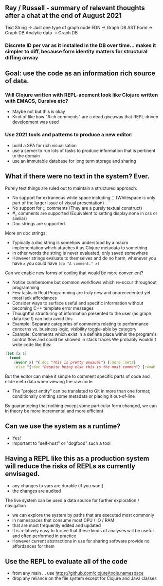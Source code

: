 ## Ray / Russell - summary of relevant thoughts after a chat at the end of August 2021

Text String -> Just one type of graph node
EDN -> Graph DB
AST Form -> Graph DB
Analytic data -> Graph DB

### Discrete ID per var as it installed in the DB over time... makes it simpler to diff, because form identity matters for structural diffing anway

## Goal: use the code as an information rich source of data.

### Will Clojure written with REPL-acement look like Clojure written with EMACS, Cursive etc?
- Maybe not but this is okay
- Kind of like how "Rich comments" are a dead giveaway that REPL-driven development was used

### Use 2021 tools and patterns to produce a new editor:
- build a SPA for rich visualisation
- use a server to run lots of tasks to produce information that is pertinent to the domain
- use an immutable database for long term storage and sharing

## What if there were no text in the system? Ever.

Purely text things are ruled out to maintain a structured approach: 
 - No support for extraneous white space including ',' (Whitespace is only part of the larger issue of visual presentation)   
 - No support for ;; comments (They are a purely textual construct)
 - #_ comments are supported (Equivalent to setting display:none in css or similar)  
 - Doc strings are supported.  

More on doc strings:
- Typically a doc string is somehow understood by a macro implementation which attaches it as Clojure metadata to something
- In other words the string is never evaluated, only saved somewhere
- However strings evaluate to themselves and do no harm, whenever you have `x` you could have `(do "A comment." x)` 

Can we enable new forms of coding that would be more convenient?
- Notice cumbersome but common workflows which re-occur throughout programming
- Few tasks in Real Programming are truly new and unprecedented yet most lack affordances
- Consider ways to surface useful and specific information without becoming C++ template error messages
- Thoughtful structuring of information presented to the user (as graph data itself) can help avoid this
- Example: Separate categories of comments relating to performance concerns vs. business logic, visibility toggle-able by category  
- Example: Comments which exist in a definite place within the program's control flow and could be showed in stack traces
We probably wouldn't write code like this: 
```clojure
(let [x 1]
  (cond
    (even? x) ^{:doc "This is pretty unusual"} {:more :meta}
    :else ^{:doc "Despite being else this is the most common"} {:woah :meta}))
```

But the editor can make it simple to comment specific parts of code and elide meta data when viewing the raw code.

- The "project entity" can be translated to Git in more than one format; conditionally omitting some metadata or placing it out-of-line

By guaranteeing that nothing except some particular form changed, we can in theory be more incremental and more efficient 

## Can we use the system as a runtime? 
- Yes! 
- Important to "self-host" or "dogfood" such a tool

## Having a REPL like this as a production system will reduce the risks of REPLs as currently envisaged.
- any changes to vars are durable (if you want)
- the changes are audited

The live system can be used a data source for further exploration / navigation
- we can explore the system by paths that are executed most commonly
- in namespaces that consume most CPU / IO / RAM
- that are most frequently edited and updated
- It is relatively easy to forsee that these kinds of analyses will be useful and often performed in practice
- However current abstractions in use for sharing software provide no affordances for them

## Use the REPL to evaluate all of the code 
- from any main ... use https://github.com/clojure/tools.namespace
- drop any reliance on the file system except for Clojure and Java classes
